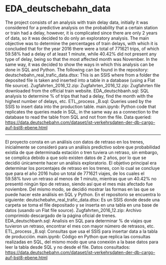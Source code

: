 # EDA_deutschebahn_data


The project consists of an analysis with train delay data, initially it was considered for a predictive analysis on the probability that a certain station or train had a delay, however, it is complicated since there are only 2 years of data, so it was decided to do only an exploratory analysis.
The main objective was to determine the percentages of train delays, with which it is concluded that for the year 2016 there were a total of 771621 trips, of which 59.58% had a delay of at least 1 minute, while 40.42% did not present any type of delay, being so that the most affected month was November.
In the same way, it was decided to show the ways in which this analysis can be done in SQL and Python.
The following can be found in the repository:
deutschebahn_real_trafic_data.dtsx: This is an SSIS where from a folder the deposited file is taken and inserted into a table in a database (using a Flat file source).
Zugfahrten_2016_12.zip: Zugfahrten_2016_12.zip: Zugfahrten file downloaded from the official train website. 
EDA_deutschbanh.sql: SQL analysis to determine % of trips that had a delay, find the month with the highest number of delays, etc.
ETL_process _B.sql: Queries used by the SSIS to insert data into the production table.
main.ipynb: Python code that replicates the queries made in SQL, in the same way as a connection to the database to read the table from SQL and not from the file.
Data queried: https://data.deutschebahn.com/dataset/ist-verkehrsdaten-der-db-cargo-auf-bst8-ebene.html


-------------------------------------------------

El proyecto consta en un análisis con datos de retraso en los trenes, inicialmente se consideró para un análisis predictivo sobre que probabilidad existía de que determinada estación o tren tuviera un retraso, sin embargo, se complica debido a que solo existen datos de 2 años, por lo que se decidió únicamente hacer un análisis exploratorio.
El objetivo principal era determinar los porcentajes de retraso en los trenes, con lo cual se concluye que para el año 2016 hubo un total de 771621 viajes, de los cuales el 59.58% tuvo un retraso al menos de 1 minuto, mientras que un 40.42% no presentó ningún tipo de retraso, siendo así que el mes más afectado fue noviembre.
Del mismo modo, se decidió mostrar las formas en las que se puede hacer este análisis en SQL y Python.
En el repositorio se encuentra lo siguiente:
deutschebahn_real_trafic_data.dtsx: Es un SSIS donde desde una carpeta se toma el file depositado y se inserta en una tabla en una base de datos (usando un Flat file source).
Zugfahrten_2016_12.zip: Archivo comprimido descargado de la página oficial de trenes. 
EDA_deutschbanh.sql: Analisis en SQL para determinar % de viajes que tuvieron un retraso, encontrar el mes con mayor número de retrasos, etc.
ETL_process _B.sql: Consultas que usa el SSIS para insertar data a la tabla de producción.
main.ipynb: Código en Python que replica las consultas realizadas en SQL, del mismo modo que una conexión a la base datos para leer la tabla desde SQL y no desde el file.
Datos consultados: https://data.deutschebahn.com/dataset/ist-verkehrsdaten-der-db-cargo-auf-bst8-ebene.html
